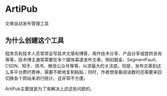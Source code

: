 # ArtiPub

文章自动发布管理工具

## 为什么创建这个工具

程序员和技术人员常常会写技术文章和博客，用作技术分享、产品分享或提供咨询等等。技术博主通常需要在多个媒体渠道发布文章，例如掘金、SegmentFault、CSDN、知乎、简书、微信公众号等等，以求最大的关注度。但是，发布文章到这么多平台费时费神，需要不断地复制粘贴；同时，作者想查看阅读数时还需要来回切换各个网站来进行统计。这非常不方便。

ArtiPub主要就是为了来解决上述这些问题的。
